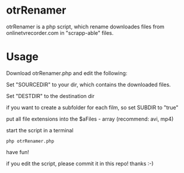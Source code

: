 otrRenamer
==========

otrRenamer is a php script, which rename downloades files from onlinetvrecorder.com in "scrapp-able" files. 


Usage
=====

Download otrRenamer.php and edit the following:

Set "SOURCEDIR" to your dir, which contains the downloaded files.

Set "DESTDIR" to the destination dir

if you want to create a subfolder for each film, so set SUBDIR to "true"

put all file extensions into the $aFiles - array (recommend: avi, mp4)

start the script in a terminal 

```
php otrRenamer.php
```

have fun!

if you edit the script, please commit it in this repo! thanks :-)
